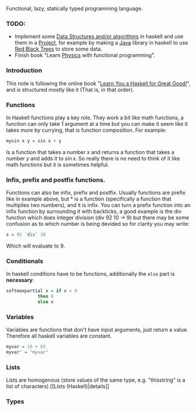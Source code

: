 Functional, lazy, statically typed programming language.

### TODO:
- Implement some [Data Structures and/or algorithms](Data%20Structures%20and%20Algorithms.md) in haskell and use them in a [Project](Projects.md), for example by making a [Java](Java.md) library in haskell to use [Red Black Trees](Red%20Black%20Trees.md) to store some data. 
- Finish book "Learn [Physics](Physics) with functional programming".

### Introduction
This note is following the online book "[Learn You a Haskell for Great Good!](https://learnyouahaskell.com/)", and is structured mostly like it (That is, in that order).

### Functions
In Haskell functions play a key role. They work a bit like math functions, a function can only take 1 argument at a time but you can make it seem like it takes more by currying, that is function composition. For example:
```haskell
mysin x y = sin x + y
```
Is a function  that takes a number $x$ and returns a function that takes a number  $y$ and adds it to $\sin{x}$. So really there is no need to think of it like math functions but it is sometimes helpful.

### Infix, prefix and postfix functions.
Functions can also be infix, prefix and postfix. Usually functions are prefix like in example above, but $*$ is a function (specifically a function that multiplies two numbers), and it is infix. You can turn a prefix function into an infix function by surrounding it with backticks, a good example is the div function which does integer division (div 92 10 -> 9) but there may be some confusion as to which number is being devided so for clarity you may write:
```haskell
x = 92 `div` 10
```
Which will evaluate to 9.

### Conditionals
In haskell conditions have to be functions, additionally the `else` part is **necessary**:
```haskell
softmaxpartial x = if x < 0 
            then 0
            else x
```

### Variables
Variables are functions that don't have input arguments, just return a value. Therefore all haskell variables are constant.
```haskell
myvar = 10 + 83
myvar' = "myvar"
```

### Lists
Lists are homogenous (store values of the same type, e.g. "thisstring" is a list of characters) [[Lists (Haskell)|details]]

### Types


